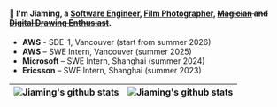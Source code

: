 #### 👋 I'm Jiaming, a [Software Engineer](https://www.jiaaming.cn/), [Film Photographer](https://unsplash.com/@jamesliu607), ~~[Magician](https://www.bilibili.com/video/BV1dv411i7jd/?spm_id_from=333.999.0.0) and [Digital Drawing Enthusiast](https://www.pixiv.net/users/32348753)~~.
- **AWS** - SDE-1, Vancouver (start from summer 2026)
- **AWS** – SWE Intern, Vancouver (summer 2025)  
- **Microsoft** – SWE Intern, Shanghai (summer 2024)  
- **Ericsson** – SWE Intern, Shanghai (summer 2023)
  
| <a><img align="center" src="https://github-readme-stats.vercel.app/api?username=Jiaaming&count_private=true" alt="Jiaming's github stats" /></a> |  <a><img align="center" src="https://github-readme-stats.vercel.app/api/wakatime?username=Jameson&langs_count=7" alt="Jiaming's github stats" /></a> |
|--------------------------------------------------------------------------------------------------------------------------------------------------| ------------- |


